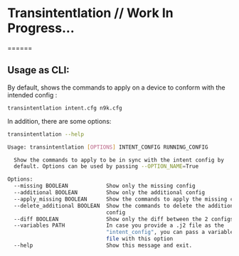# Transintentlation // Work In Progress...
======

## Usage as CLI:

By default, shows the commands to apply on a device to conform with the intended config :

``transintentlation intent.cfg n9k.cfg``

In addition, there are some options:

```bash
transintentlation --help

Usage: transintentlation [OPTIONS] INTENT_CONFIG RUNNING_CONFIG

  Show the commands to apply to be in sync with the intent config by
  default. Options can be used by passing --OPTION_NAME=True

Options:
  --missing BOOLEAN            Show only the missing config
  --additional BOOLEAN         Show only the additional config
  --apply_missing BOOLEAN      Show the commands to apply the missing config
  --delete_additional BOOLEAN  Show the commands to delete the additional
                               config
  --diff BOOLEAN               Show only the diff between the 2 configs
  --variables PATH             In case you provide a .j2 file as the
                               "intent_config", you can pass a variables YAML
                               file with this option
  --help                       Show this message and exit.

```




